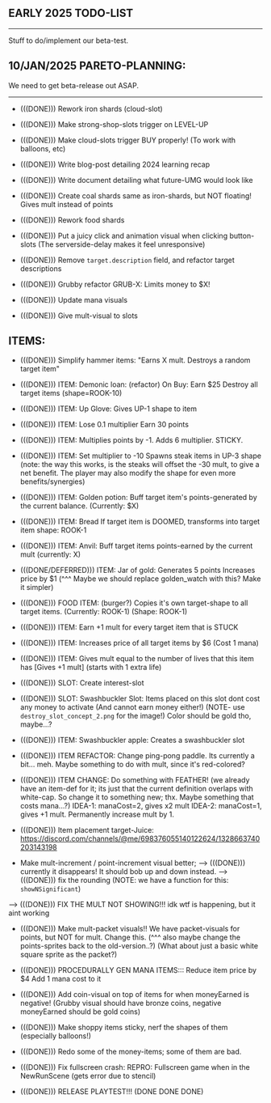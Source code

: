 

## EARLY 2025 TODO-LIST
------------
Stuff to do/implement our beta-test.


## 10/JAN/2025 PARETO-PLANNING:
We need to get beta-release out ASAP.


------------


- (((DONE))) Rework iron shards (cloud-slot)


- (((DONE))) Make strong-shop-slots trigger on LEVEL-UP


- (((DONE))) Make cloud-slots trigger BUY properly! (To work with balloons, etc)


- (((DONE))) Write blog-post detailing 2024 learning recap
- (((DONE))) Write document detailing what future-UMG would look like


- (((DONE))) Create coal shards
same as iron-shards, but NOT floating! Gives mult instead of points


- (((DONE))) Rework food shards


- (((DONE))) Put a juicy click and animation visual when clicking button-slots
    (The serverside-delay makes it feel unresponsive)


- (((DONE))) Remove `target.description` field, and refactor target descriptions


- (((DONE))) Grubby refactor  GRUB-X: Limits money to $X!


- (((DONE))) Update mana visuals


- (((DONE))) Give mult-visual to slots


## ITEMS:

- (((DONE))) Simplify hammer items: 
"Earns X mult. Destroys a random target item"


- (((DONE))) ITEM: Demonic loan: (refactor)
On Buy: Earn $25
Destroy all target items
(shape=ROOK-10)

- (((DONE))) ITEM: Up Glove:
Gives UP-1 shape to item

- (((DONE))) ITEM:
Lose 0.1 multiplier
Earn 30 points

- (((DONE))) ITEM:
Multiplies points by -1. 
Adds 6 multiplier.
STICKY.

- (((DONE))) ITEM:
Set multiplier to -10
Spawns steak items in UP-3 shape
(note: the way this works, is the steaks will offset the -30 mult, to give a net benefit. The player may also modify the shape for even more benefits/synergies)

- (((DONE))) ITEM: Golden potion:
Buff target item's points-generated by the current balance.
(Currently: $X)


- (((DONE))) ITEM: Bread
If target item is DOOMED, transforms into target item
shape: ROOK-1


- (((DONE))) ITEM: Anvil:
Buff target items points-earned by the current mult (currently: X)

- (((DONE/DEFERRED))) ITEM: Jar of gold:
Generates 5 points
Increases price by $1
(^^^ Maybe we should replace golden_watch with this? Make it simpler)


- (((DONE))) FOOD ITEM: (burger?) Copies it's own target-shape to all target items.
(Currently: ROOK-1)
(Shape: ROOK-1)


- (((DONE))) ITEM: Earn +1 mult for every target item that is STUCK

- (((DONE))) ITEM: Increases price of all target items by $6 (Cost 1 mana)

- (((DONE))) ITEM:
Gives mult equal to the number of lives that this item has
[Gives +1 mult]
(starts with 1 extra life)

- (((DONE))) SLOT: Create interest-slot

- (((DONE))) SLOT: Swashbuckler Slot:
Items placed on this slot dont cost any money to activate (And cannot earn money either!)
(NOTE- use `destroy_slot_concept_2.png` for the image!)
Color should be gold tho, maybe...?

- (((DONE))) ITEM: Swashbuckler apple: Creates a swashbuckler slot

- (((DONE))) ITEM REFACTOR: Change ping-pong paddle. Its currently a bit... meh. Maybe something to do with mult, since it's red-colored?

- (((DONE))) ITEM CHANGE: Do something with FEATHER!
(we already have an item-def for it; its just that the current definition overlaps with white-cap. 
So change it to something new; thx.
Maybe something that costs mana...?)
IDEA-1: manaCost=2, gives x2 mult
IDEA-2: manaCost=1, gives +1 mult. Permanently increase mult by 1.


- (((DONE))) Item placement target-Juice:
https://discord.com/channels/@me/698376055140122624/1328663740203143198


- Make mult-increment / point-increment visual better;
--> (((DONE))) currently it disappears! It should bob up and down instead.
--> (((DONE))) fix the rounding (NOTE: we have a function for this: `showNSignificant`)

--> (((DONE))) FIX THE MULT NOT SHOWING!!! idk wtf is happening, but it aint working


- (((DONE))) Make mult-packet visuals!!
We have packet-visuals for points, but NOT for mult.  Change this.
(^^^ also maybe change the points-sprites back to the old-version..?)
(What about just a basic white square sprite as the packet?)


- (((DONE))) PROCEDURALLY GEN MANA ITEMS:::
Reduce item price by $4
Add 1 mana cost to it

- (((DONE))) Add coin-visual on top of items for when moneyEarned is negative!
(Grubby visual should have bronze coins, negative moneyEarned should be gold coins)

- (((DONE))) Make shoppy items sticky, nerf the shapes of them (especially balloons!)

- (((DONE))) Redo some of the money-items; some of them are bad.

- (((DONE))) Fix fullscreen crash: 
REPRO: Fullscreen game when in the NewRunScene (gets error due to stencil)

- (((DONE))) RELEASE PLAYTEST!!! (DONE DONE DONE)

